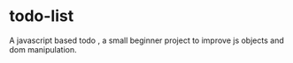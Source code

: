 # todo-list
A javascript based todo , a small beginner project to improve js objects and dom manipulation.
